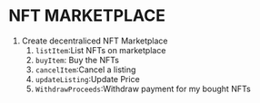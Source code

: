 # NFT MARKETPLACE

1. Create decentraliced NFT Marketplace
    1. `listItem`:List NFTs on marketplace
    2. `buyItem`: Buy the NFTs
    3. `cancelItem`:Cancel a listing
    4. `updateListing`:Update Price
    5. `WithdrawProceeds`:Withdraw payment for my bought NFTs
